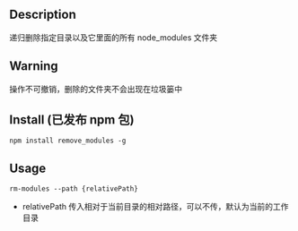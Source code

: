 ## Description
递归删除指定目录以及它里面的所有 node_modules 文件夹

## Warning
操作不可撤销，删除的文件夹不会出现在垃圾篓中

## Install (已发布 npm 包)
`npm install remove_modules -g`

## Usage
`rm-modules --path {relativePath}`
- relativePath 传入相对于当前目录的相对路径，可以不传，默认为当前的工作目录